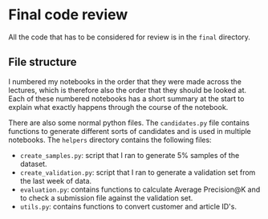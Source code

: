 # Final code review

All the code that has to be considered for review is in the `final` directory.

## File structure

I numbered my notebooks in the order that they were made across the lectures, which is therefore also the order that
they should be looked at. Each of these numbered notebooks has a short summary at the start to explain what exactly
happens through the course of the notebook.

There are also some normal python files. The `candidates.py` file contains functions to generate different sorts of
candidates and is used in multiple notebooks. The `helpers` directory contains the following files:

- `create_samples.py`: script that I ran to generate 5% samples of the dataset.
- `create_validation.py`: script that I ran to generate a validation set from the last week of data.
- `evaluation.py`: contains functions to calculate Average Precision@K and to check a submission file against the
  validation set.
- `utils.py`: contains functions to convert customer and article ID's.